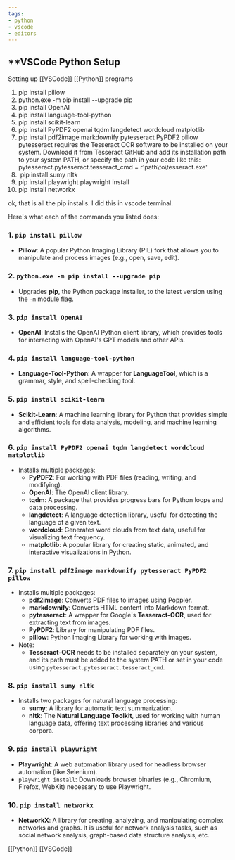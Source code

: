 ```yaml
---
tags:
- python
- vscode
- editors
---
```

## **VSCode Python Setup

Setting up [[VSCode]] [[Python]] programs

1. pip install pillow
2. python.exe -m pip install --upgrade pip
3.  pip install OpenAI
4.  pip install language-tool-python
5.   pip install scikit-learn
6.  pip install PyPDF2 openai tqdm langdetect wordcloud matplotlib
7.  pip install pdf2image markdownify pytesseract PyPDF2 pillow
	   pytesseract requires the Tesseract OCR software to be installed on your system.
	   Download it from Tesseract GitHub and add its installation path to your system PATH,
	   or specify the path in your code like this:
	   pytesseract.pytesseract.tesseract_cmd = r'path\to\tesseract.exe'
8.   pip install sumy nltk
9.  pip install playwright
	   playwright install
10.  pip install networkx

ok, that is all the pip installs. I did this in vscode terminal.

Here's what each of the commands you listed does:

### 1. `pip install pillow`

- **Pillow**: A popular Python Imaging Library (PIL) fork that allows you to manipulate and process images (e.g., open, save, edit).

### 2. `python.exe -m pip install --upgrade pip`

- Upgrades **pip**, the Python package installer, to the latest version using the `-m` module flag.

### 3. `pip install OpenAI`

- **OpenAI**: Installs the OpenAI Python client library, which provides tools for interacting with OpenAI's GPT models and other APIs.

### 4. `pip install language-tool-python`

- **Language-Tool-Python**: A wrapper for **LanguageTool**, which is a grammar, style, and spell-checking tool.

### 5. `pip install scikit-learn`

- **Scikit-Learn**: A machine learning library for Python that provides simple and efficient tools for data analysis, modeling, and machine learning algorithms.

### 6. `pip install PyPDF2 openai tqdm langdetect wordcloud matplotlib`

- Installs multiple packages:
    - **PyPDF2**: For working with PDF files (reading, writing, and modifying).
    - **OpenAI**: The OpenAI client library.
    - **tqdm**: A package that provides progress bars for Python loops and data processing.
    - **langdetect**: A language detection library, useful for detecting the language of a given text.
    - **wordcloud**: Generates word clouds from text data, useful for visualizing text frequency.
    - **matplotlib**: A popular library for creating static, animated, and interactive visualizations in Python.

### 7. `pip install pdf2image markdownify pytesseract PyPDF2 pillow`

- Installs multiple packages:
    - **pdf2image**: Converts PDF files to images using Poppler.
    - **markdownify**: Converts HTML content into Markdown format.
    - **pytesseract**: A wrapper for Google's **Tesseract-OCR**, used for extracting text from images.
    - **PyPDF2**: Library for manipulating PDF files.
    - **pillow**: Python Imaging Library for working with images.
- Note:
    - **Tesseract-OCR** needs to be installed separately on your system, and its path must be added to the system PATH or set in your code using `pytesseract.pytesseract.tesseract_cmd`.

### 8. `pip install sumy nltk`

- Installs two packages for natural language processing:
    - **sumy**: A library for automatic text summarization.
    - **nltk**: The **Natural Language Toolkit**, used for working with human language data, offering text processing libraries and various corpora.

### 9. `pip install playwright`

- **Playwright**: A web automation library used for headless browser automation (like Selenium).
- `playwright install`: Downloads browser binaries (e.g., Chromium, Firefox, WebKit) necessary to use Playwright.

### 10. `pip install networkx`

- **NetworkX**: A library for creating, analyzing, and manipulating complex networks and graphs. It is useful for network analysis tasks, such as social network analysis, graph-based data structure analysis, etc.

[[Python]]  [[VSCode]]
